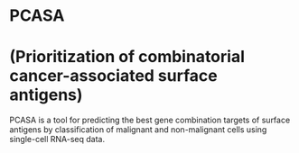 # PCASA
# (Prioritization of combinatorial cancer-associated surface antigens)
PCASA  is a tool for predicting the best gene combination targets of surface antigens by classification of malignant and non-malignant cells using single-cell RNA-seq data.
